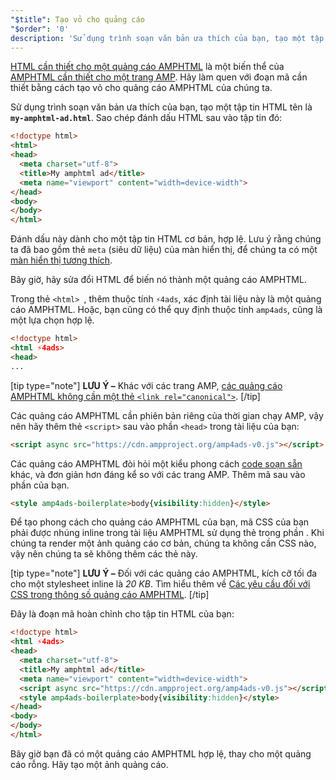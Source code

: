 ```yaml
---
"$title": Tạo vỏ cho quảng cáo
"$order": '0'
description: 'Sử dụng trình soạn văn bản ưa thích của bạn, tạo một tập tin HTML tên là my-amphtml-ad.html. Sao chép đánh dấu HTML sau vào tập tin đó: ...'
---
```


[HTML cần thiết cho một quảng cáo AMPHTML](../../../../documentation/guides-and-tutorials/learn/a4a_spec.md) là một biến thể của [AMPHTML cần thiết cho một trang AMP](../../../../documentation/guides-and-tutorials/learn/spec/amphtml.md). Hãy làm quen với đoạn mã cần thiết bằng cách tạo vỏ cho quảng cáo AMPHTML của chúng ta.

Sử dụng trình soạn văn bản ưa thích của bạn, tạo một tập tin HTML tên là **`my-amphtml-ad.html`**. Sao chép đánh dấu HTML sau vào tập tin đó:

```html
<!doctype html>
<html>
<head>
  <meta charset="utf-8">
  <title>My amphtml ad</title>
  <meta name="viewport" content="width=device-width">
</head>
<body>
</body>
</html>
```

Đánh dấu này dành cho một tập tin HTML cơ bản, hợp lệ. Lưu ý rằng chúng ta đã bao gồm thẻ `meta` (siêu dữ liệu) của màn hiển thị, để chúng ta có một [màn hiển thị tương thích](../../../../documentation/guides-and-tutorials/develop/style_and_layout/responsive_design.md#controlling-the-viewport).

Bây giờ, hãy sửa đổi HTML để biến nó thành một quảng cáo AMPHTML.

Trong thẻ `<html> `, thêm thuộc tính `⚡4ads`, xác định tài liệu này là một quảng cáo AMPHTML. Hoặc, bạn cũng có thể quy định thuộc tính `amp4ads`, cũng là một lựa chọn hợp lệ.

```html
<!doctype html>
<html ⚡4ads>
<head>
...
```

[tip type="note"] **LƯU Ý –** Khác với các trang AMP, [các quảng cáo AMPHTML không cần một thẻ `<link rel="canonical">`](../../../../documentation/guides-and-tutorials/learn/a4a_spec.md#amphtml-ad-format-rules). [/tip]

Các quảng cáo AMPHTML cần phiên bản riêng của thời gian chạy AMP, vậy nên hãy thêm thẻ `<script>` sau vào phần `<head>` trong tài liệu của bạn:

```html
<script async src="https://cdn.ampproject.org/amp4ads-v0.js"></script>
```

Các quảng cáo AMPHTML đòi hỏi một kiểu phong cách [code soạn sẵn](../../../../documentation/guides-and-tutorials/learn/a4a_spec.md#boilerplate) khác, và đơn giản hơn đáng kể so với các trang AMP. Thêm mã sau vào phần <code><head></code> của bạn.

```html
<style amp4ads-boilerplate>body{visibility:hidden}</style>
```

Để tạo phong cách cho quảng cáo AMPHTML của bạn, mã CSS của bạn phải được nhúng inline trong tài liệu AMPHTML sử dụng thẻ <code><style amp-custom></style></code> trong phần <code><head></code>. Khi chúng ta render một ảnh quảng cáo cơ bản, chúng ta không cần CSS nào, vậy nên chúng ta sẽ không thêm các thẻ này.

[tip type="note"] **LƯU Ý –** Đối với các quảng cáo AMPHTML, kích cỡ tối đa cho một stylesheet inline là *20 KB*. Tìm hiểu thêm về [Các yêu cầu đối với CSS trong thông số quảng cáo AMPHTML](../../../../documentation/guides-and-tutorials/learn/a4a_spec.md#css). [/tip]

Đây là đoạn mã hoàn chỉnh cho tập tin HTML của bạn:

```html
<!doctype html>
<html ⚡4ads>
<head>
  <meta charset="utf-8">
  <title>My amphtml ad</title>
  <meta name="viewport" content="width=device-width">
  <script async src="https://cdn.ampproject.org/amp4ads-v0.js"></script>
  <style amp4ads-boilerplate>body{visibility:hidden}</style>
</head>
<body>
</body>
</html>
```

Bây giờ bạn đã có một quảng cáo AMPHTML hợp lệ, thay cho một quảng cáo rỗng. Hãy tạo một ảnh quảng cáo.
